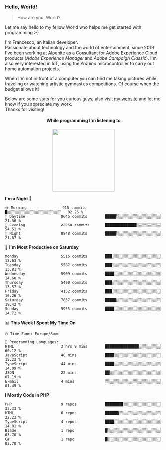 ### Hello, World!

> How are you, World?

Let me say hello to my fellow World who helps me get started with programming :-)

I'm Francesco, an Italian developer.  
Passionate about technology and the world of entertainment, since 2019 I've been working at [Alpenite](https://www.alpenite.com) as a Consultant for Adobe Experience Cloud products (*Adobe Experience Manager* and *Adobe Campaign Classic*). I'm also very interested in IoT, using the *Arduino* microcontroller to carry out home automation projects.

When I'm not in front of a computer you can find me taking pictures while traveling or watching artistic gymnastics competitions. Of course when the budget allows it!

Below are some stats for you curious guys; also visit [my website](https://www.francescorega.eu) and let me know if you appreciate my work.  
Thanks for visiting!

<div align="center">
  <h4>While programming I'm listening to</h4>
  <a href="https://apps.francescorega.eu/now-playing/11147232609" target="_blank"><img src="https://apps.francescorega.eu/now-playing/11147232609" width="200"></a>
</div>

<!--START_SECTION:waka-->
**I'm a Night 🦉** 

```text
🌞 Morning                915 commits         █░░░░░░░░░░░░░░░░░░░░░░░░   02.26 % 
🌆 Daytime                8645 commits        █████░░░░░░░░░░░░░░░░░░░░   21.36 % 
🌃 Evening                22058 commits       ██████████████░░░░░░░░░░░   54.51 % 
🌙 Night                  8848 commits        █████░░░░░░░░░░░░░░░░░░░░   21.87 % 
```
📅 **I'm Most Productive on Saturday** 

```text
Monday                   5516 commits        ███░░░░░░░░░░░░░░░░░░░░░░   13.63 % 
Tuesday                  5587 commits        ███░░░░░░░░░░░░░░░░░░░░░░   13.81 % 
Wednesday                5909 commits        ████░░░░░░░░░░░░░░░░░░░░░   14.60 % 
Thursday                 5490 commits        ███░░░░░░░░░░░░░░░░░░░░░░   13.57 % 
Friday                   4152 commits        ███░░░░░░░░░░░░░░░░░░░░░░   10.26 % 
Saturday                 7857 commits        █████░░░░░░░░░░░░░░░░░░░░   19.42 % 
Sunday                   5955 commits        ████░░░░░░░░░░░░░░░░░░░░░   14.72 % 
```


📊 **This Week I Spent My Time On** 

```text
🕑︎ Time Zone: Europe/Rome

💬 Programming Languages: 
HTML                     3 hrs 9 mins        ███████████████░░░░░░░░░░   60.12 % 
JavaScript               48 mins             ████░░░░░░░░░░░░░░░░░░░░░   15.23 % 
TypeScript               44 mins             ████░░░░░░░░░░░░░░░░░░░░░   14.09 % 
JSON                     22 mins             ██░░░░░░░░░░░░░░░░░░░░░░░   07.19 % 
E-mail                   4 mins              ░░░░░░░░░░░░░░░░░░░░░░░░░   01.45 % 
```

**I Mostly Code in PHP** 

```text
PHP                      9 repos             ████████░░░░░░░░░░░░░░░░░   33.33 % 
HTML                     6 repos             ██████░░░░░░░░░░░░░░░░░░░   22.22 % 
TypeScript               4 repos             ████░░░░░░░░░░░░░░░░░░░░░   14.81 % 
Blade                    1 repo              █░░░░░░░░░░░░░░░░░░░░░░░░   03.70 % 
C#                       1 repo              █░░░░░░░░░░░░░░░░░░░░░░░░   03.70 % 
```




<!--END_SECTION:waka-->
